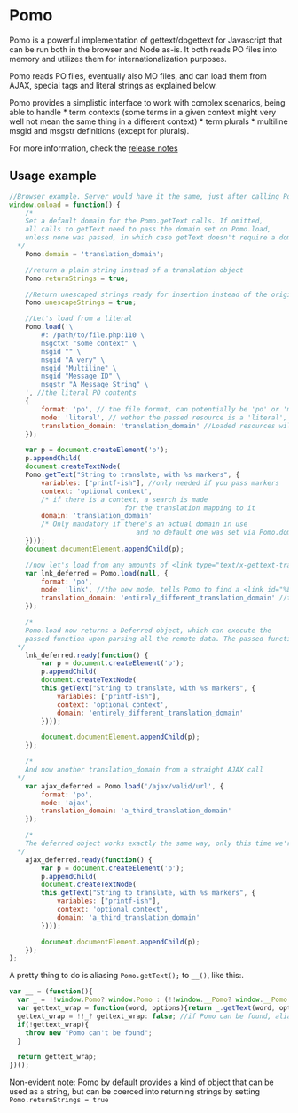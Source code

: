 Pomo
=====

  Pomo is a powerful implementation of gettext/dpgettext for Javascript that can be run both in the browser and Node as-is.
  It both reads PO files into memory and utilizes them  for internationalization purposes.
  
  Pomo reads PO files, eventually also MO files, and can load them from AJAX, special <link> tags and literal strings as explained below.
  
  Pomo provides a simplistic interface to work with complex scenarios, being able to handle
    * term contexts (some terms in a given context might very well not mean the same thing in a different context)
	* term plurals
	* multiline msgid and msgstr definitions (except for plurals).

  
  For more information, check the [release notes](RELEASE.md)

Usage example
-------

```Javascript
//Browser example. Server would have it the same, just after calling Pomo = require('./pomo.js')
window.onload = function() {
    /*
    Set a default domain for the Pomo.getText calls. If omitted,
    all calls to getText need to pass the domain set on Pomo.load,
    unless none was passed, in which case getText doesn't require a domain
  */
    Pomo.domain = 'translation_domain';

    //return a plain string instead of a translation object
    Pomo.returnStrings = true;

    //Return unescaped strings ready for insertion instead of the original literal escaped string
    Pomo.unescapeStrings = true;

    //Let's load from a literal
    Pomo.load('\
        #: /path/to/file.php:110 \
        msgctxt "some context" \
        msgid "" \
        msgid "A very" \
        msgid "Multiline" \
        msgid "Message ID" \
        msgstr "A Message String" \
    ', //the literal PO contents
    {
        format: 'po', // the file format, can potentially be 'po' or 'mo'
        mode: 'literal', // wether the passed resource is a 'literal', a 'link' or a 'remote' file
        translation_domain: 'translation_domain' //Loaded resources will be put under this domain if set.
    });

    var p = document.createElement('p');
    p.appendChild(
    document.createTextNode(
    Pomo.getText("String to translate, with %s markers", {
        variables: ["printf-ish"], //only needed if you pass markers
        context: 'optional context',
        /* if there is a context, a search is made
                             for the translation mapping to it               */
        domain: 'translation_domain'
        /* Only mandatory if there's an actual domain in use
                                and no default one was set via Pomo.domain */
    })));
    document.documentElement.appendChild(p);

    //now let's load from any amounts of <link type="text/x-gettext-translation"/> you might have on the page
    var lnk_deferred = Pomo.load(null, {
        format: 'po',
        mode: 'link', //the new mode, tells Pomo to find a <link id="%LINK_ELEMENT_NAME%" and fetch it
        translation_domain: 'entirely_different_translation_domain' //this one we'll put in another translation_domain
    });

    /*
    Pomo.load now returns a Deferred object, which can execute the
    passed function upon parsing all the remote data. The passed function will have this = the Pomo instance
  */
    lnk_deferred.ready(function() {
        var p = document.createElement('p');
        p.appendChild(
        document.createTextNode(
        this.getText("String to translate, with %s markers", {
            variables: ["printf-ish"],
            context: 'optional context',
            domain: 'entirely_different_translation_domain'
        })));

        document.documentElement.appendChild(p);
    });

    /*
    And now another translation_domain from a straight AJAX call
  */
    var ajax_deferred = Pomo.load('/ajax/valid/url', {
        format: 'po',
        mode: 'ajax',
        translation_domain: 'a_third_translation_domain'
    });

    /*
    The deferred object works exactly the same way, only this time we're making use of the last loaded domain.
  */
    ajax_deferred.ready(function() {
        var p = document.createElement('p');
        p.appendChild(
        document.createTextNode(
        this.getText("String to translate, with %s markers", {
            variables: ["printf-ish"],
            context: 'optional context',
            domain: 'a_third_translation_domain'
        })));

        document.documentElement.appendChild(p);
    });
};
```

  A pretty thing to do is aliasing ```Pomo.getText();``` to ```__()```, like this:.

```Javascript
var __ = (function(){
  var _ = !!window.Pomo? window.Pomo : (!!window.__Pomo? window.__Pomo: false); //is Pomo there? get it
  var gettext_wrap = function(word, options){return _.getText(word, options)};  // aliases getText
  gettext_wrap = !!_? gettext_wrap: false; //if Pomo can be found, alias it
  if(!gettext_wrap){
    throw new "Pomo can't be found";
  }

  return gettext_wrap;
})();
```

  Non-evident note: Pomo by default provides a kind of object that can be used as a string, but can be coerced into returning
  strings by setting ```Pomo.returnStrings = true```